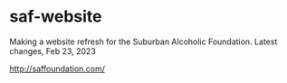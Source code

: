 # saf-website

Making a website refresh for the Suburban Alcoholic Foundation.
Latest changes, Feb 23, 2023

http://saffoundation.com/
